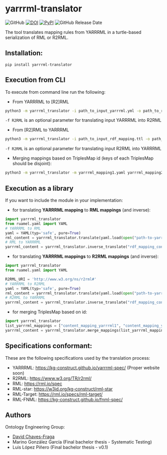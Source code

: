 # yarrrml-translator

![GitHub](https://img.shields.io/github/license/oeg-upm/yarrrml-translator?style=flat)
[![DOI](https://zenodo.org/badge/DOI/10.5281/zenodo.7024501.svg)](https://doi.org/10.5281/zenodo.7024501)
[![PyPI](https://img.shields.io/pypi/v/yarrrml-translator?style=flat)](https://pypi.org/project/yarrrml-translator)
![GitHub Release Date](https://img.shields.io/github/release-date/oeg-upm/yarrrml-translator)

The tool translates mapping rules from YARRRML in a turtle-based serialization of RML or R2RML.

## Installation:
```
pip install yarrrml-translator
```

## Execution from CLI
To execute from command line run the following:

- From YARRRML to \[R2\]RML
```bash
python3 -m yarrrml_translator -i path_to_input_yarrrml.yml -o path_to_rdf_mapping.ttl [-f R2RML]
```
`-f R2RML` is an optional parameter for translating input YARRRML into R2RML

- From \[R2\]RML to YARRRML 
```bash
python3 -m yarrrml_translator -i path_to_input_rdf_mapping.ttl -o path_to_output_yarrrml.yml [-f R2RML]
```
`-f R2RML` is an optional parameter for translating input R2RML into YARRRML

- Merging mappings based on TriplesMap id (keys of each TriplesMap should be disjoint):
```bash
python3 -m yarrrml_translator -m yarrrml_mapping1.yaml yarrrml_mapping2.yaml [..] -o path_to_output_yarrrml.yml
```

## Execution as a library

If you want to include the module in your implementation:
- for translating **YARRRML mapping** to **RML mappings** (and inverse):
```python
import yarrrml_translator
from ruamel.yaml import YAML
# YARRRML to RML
yaml = YAML(typ='safe', pure=True)
rml_content = yarrrml_translator.translate(yaml.load(open("path-to-yarrrml")))
# RML to YARRRML
yarrrml_content = yarrrml_translator.inverse_translate("rdf_mapping_content")
```
- for translating **YARRRML mappings** to **R2RML mappings** (and inverse):
```python
import yarrrml_translator
from ruamel.yaml import YAML

R2RML_URI = 'http://www.w3.org/ns/r2rml#'
# YARRRML to R2RML
yaml = YAML(typ='safe', pure=True)
rml_content = yarrrml_translator.translate(yaml.load(open("path-to-yarrrml")), mapping_format=R2RML_URI)
# R2RML to YARRRML
yarrrml_content = yarrrml_translator.inverse_translate("rdf_mapping_content", mapping_format=R2RML_URI)
```
- for merging TriplesMap based on id:
```python
import yarrrml_translator
list_yarrrml_mappings = ["content_mapping_yarrrml1", "content_mapping_yarrrml1"]
yarrrml_content = yarrrml_translator.merge_mappings(list_yarrrml_mappings)
```


## Specifications conformant:

These are the following specifications used by the translation process:
- YARRRML: https://kg-construct.github.io/yarrrml-spec/ (Proper website soon)
- R2RML: https://www.w3.org/TR/r2rml/ 
- RML: https://rml.io/spec 
- RML-star: https://w3id.org/kg-construct/rml-star 
- RML-Target: https://rml.io/specs/rml-target/ 
- RML-FNML: https://kg-construct.github.io/fnml-spec/

## Authors
Ontology Engineering Group:
- [David Chaves-Fraga](mailto:david.chaves@upm.es)
- Marino González García (Final bachelor thesis - Systematic Testing)
- Luis López Piñero (Final bachelor thesis - v0.1)




